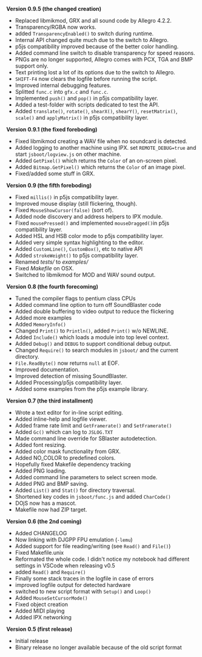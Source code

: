 **Version 0.9.5 (the changed creation)**
* Replaced libmikmod, GRX and all sound code by Allegro 4.2.2.
* Transparency/RGBA now works.
* added `TransparencyEnabled()` to switch during runtime.
* Internal API changed quite much due to the switch to Allegro.
* p5js compatibility improved because of the better color handling.
* Added command line switch to disable transparency for speed reasons.
* PNGs are no longer supported, Allegro comes with PCX, TGA and BMP support only.
* Text printing lost a lot of its options due to the switch to Allegro.
* `SHIFT-F4` now clears the logfile before running the script.
* Improved internal debugging features.
* Splitted `func.c` into `gfx.c` and `func.c`.
* Implemented `push()` and `pop()` in p5js compatibility layer.
* Added a test-folder with scripts dedicated to test the API.
* Added `translate()`, `rotate()`, `shearX()`, `shearY()`, `resetMatrix()`, `scale()` and `applyMatrix()` in p5js compatibility layer.

**Version 0.9.1 (the fixed foreboding)**
* Fixed libmikmod creating a WAV file when no soundcard is detected.
* Added logging to another machine using IPX. set `REMOTE_DEBUG=true` and start `jsboot/logview.js` on other machine.
* Added `GetPixel()` which returns the `Color` of an on-screen pixel.
* Added `Bitmap.GetPixel()` which returns the `Color` of an image pixel.
* Fixed/added some stuff in GRX.

**Version 0.9 (the fifth foreboding)**
* Fixed `millis()` in p5js compatibility layer.
* Improved mouse display (still flickering, though).
* Fixed `MouseShowCursor(false)` (sort of).
* Added node discovery and address helpers to IPX module.
* Fixed `mousePressed()` and implemented `mouseDragged()`in p5js compatibility layer.
* Added HSL and HSB color mode to p5js compatibility layer.
* Added very simple syntax highlighting to the editor.
* Added `CustomLine()`, `CustomBox()`, etc to native API
* Added `strokeWeight()` to p5js compatibility layer.
* Renamed *tests/* to *examples/*
* Fixed *Makefile* on OSX.
* Switched to libmikmod for MOD and WAV sound output.

**Version 0.8 (the fourth forecoming)**
* Tuned the compiler flags to pentium class CPUs
* Added command line option to turn off SoundBlaster code
* Added double buffering to video output to reduce the flickering
* Added more examples
* Added `MemoryInfo()`
* Changed `Print()` to `Println()`, added `Print()` w/o NEWLINE.
* Added `Include()` which loads a module into top level context.
* Added `Debug()` and `DEBUG` to support conditional debug output.
* Changed `Require()` to search modules in `jsboot/` and the current directory.
* `File.ReadByte()` now returns `null` at EOF.
* Improved documentation.
* Improved detection of missing SoundBlaster.
* Added Processing/p5js compatibility layer.
* Added some examples from the p5js example library.

**Version 0.7 (the third installment)**
* Wrote a text editor for in-line script editing.
* Added inline-help and logfile viewer.
* Added frame rate limit and  `GetFramerate()` and `SetFramerate()`
* Added `Gc()` which can log to `JSLOG.TXT`
* Made command line override for SBlaster autodetection.
* Added font resizing.
* Added color mask functionality from GRX.
* Added NO_COLOR to predefined colors.
* Hopefully fixed Makefile dependency tracking
* Added PNG loading.
* Added command line parameters to select screen mode.
* Added PNG and BMP saving.
* Added `List()` and `Stat()` for directory traversal.
* Shortened key codes in `jsboot/func.js` and added `CharCode()`
* DOjS now has a mascot.
* Makefile now had ZIP target.

**Version 0.6 (the 2nd coming)**
* Added CHANGELOG
* Now linking with DJGPP FPU emulation (`-lemu`)
* Added support for file reading/writing (see `Read()` and `File()`)
* Fixed Makefile.unix
* Reformated the whole code. I didn't notice my notebook had different settings in VSCode when releasing v0.5
* added `Read()` and `Require()`
* Finally some stack traces in the logfile in case of errors
* improved logfile output for detected hardware
* switched to new script format with `Setup()` and `Loop()`
* Added `MouseSetCursorMode()`
* Fixed object creation
* Added MIDI playing
* Added IPX networking

**Version 0.5 (first release)**
* Initial release
* Binary release no longer available because of the old script format
